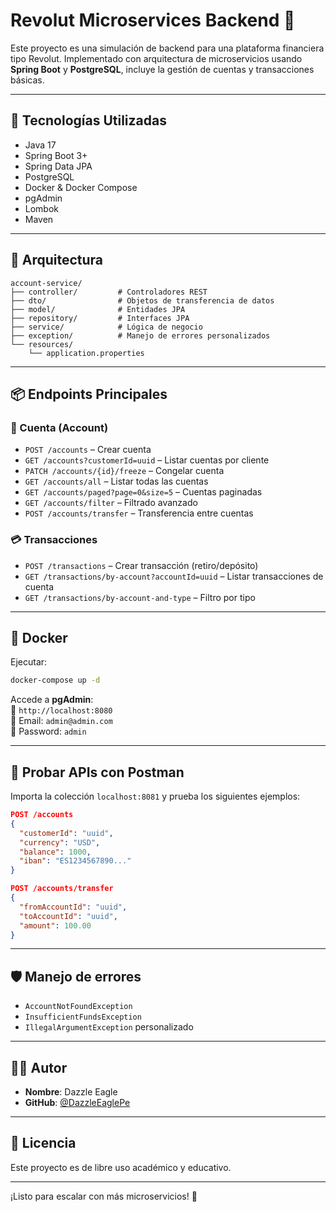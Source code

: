 
# Revolut Microservices Backend 💸

Este proyecto es una simulación de backend para una plataforma financiera tipo Revolut. Implementado con arquitectura de microservicios usando **Spring Boot** y **PostgreSQL**, incluye la gestión de cuentas y transacciones básicas.

---

## 🚀 Tecnologías Utilizadas

- Java 17
- Spring Boot 3+
- Spring Data JPA
- PostgreSQL
- Docker & Docker Compose
- pgAdmin
- Lombok
- Maven

---

## 🧱 Arquitectura

```
account-service/
├── controller/         # Controladores REST
├── dto/                # Objetos de transferencia de datos
├── model/              # Entidades JPA
├── repository/         # Interfaces JPA
├── service/            # Lógica de negocio
├── exception/          # Manejo de errores personalizados
└── resources/
    └── application.properties
```

---

## 📦 Endpoints Principales

### 📘 Cuenta (Account)
- `POST /accounts` – Crear cuenta
- `GET /accounts?customerId=uuid` – Listar cuentas por cliente
- `PATCH /accounts/{id}/freeze` – Congelar cuenta
- `GET /accounts/all` – Listar todas las cuentas
- `GET /accounts/paged?page=0&size=5` – Cuentas paginadas
- `GET /accounts/filter` – Filtrado avanzado
- `POST /accounts/transfer` – Transferencia entre cuentas

### 💳 Transacciones
- `POST /transactions` – Crear transacción (retiro/depósito)
- `GET /transactions/by-account?accountId=uuid` – Listar transacciones de cuenta
- `GET /transactions/by-account-and-type` – Filtro por tipo

---

## 🐳 Docker

Ejecutar:
```bash
docker-compose up -d
```

Accede a **pgAdmin**:  
📍 `http://localhost:8080`  
🔐 Email: `admin@admin.com`  
🔐 Password: `admin`

---

## 🧪 Probar APIs con Postman

Importa la colección `localhost:8081` y prueba los siguientes ejemplos:

```json
POST /accounts
{
  "customerId": "uuid",
  "currency": "USD",
  "balance": 1000,
  "iban": "ES1234567890..."
}
```

```json
POST /accounts/transfer
{
  "fromAccountId": "uuid",
  "toAccountId": "uuid",
  "amount": 100.00
}
```

---

## 🛡️ Manejo de errores

- `AccountNotFoundException`
- `InsufficientFundsException`
- `IllegalArgumentException` personalizado

---

## 👨‍💻 Autor

- **Nombre**: Dazzle Eagle
- **GitHub**: [@DazzleEaglePe](https://github.com/DazzleEaglePe)

---

## 📃 Licencia

Este proyecto es de libre uso académico y educativo.

---

¡Listo para escalar con más microservicios! 🚀
